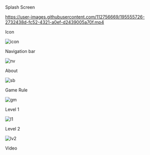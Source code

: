 Splash Screen


https://user-images.githubusercontent.com/112756669/195555726-2732438d-fc52-4321-a0ef-d2439005a70f.mp4


Icon


![icon](https://user-images.githubusercontent.com/112756669/195556339-2c1ef598-6151-4671-8e4e-c7f41e116c26.jpeg)


Navigation bar


![nv](https://user-images.githubusercontent.com/112756669/195556632-029745bd-73d0-422d-b0d8-c985fd7cddda.jpeg)


About


![sb](https://user-images.githubusercontent.com/112756669/195557083-8eca7821-3bd0-4e2c-945d-853bd660f6d7.jpeg)



Game Rule



![gm](https://user-images.githubusercontent.com/112756669/195557330-19ef1d6a-a1a9-424f-b848-c4ba1219d966.jpeg)



Level 1



![l1](https://user-images.githubusercontent.com/112756669/195557644-a28e6cb6-d5b5-4f9a-aa43-a041e839dfbc.jpeg)




Level 2



![lv2](https://user-images.githubusercontent.com/112756669/195557748-b1feba90-c1fd-4546-96df-add4e86fb0c1.jpeg)


Video










